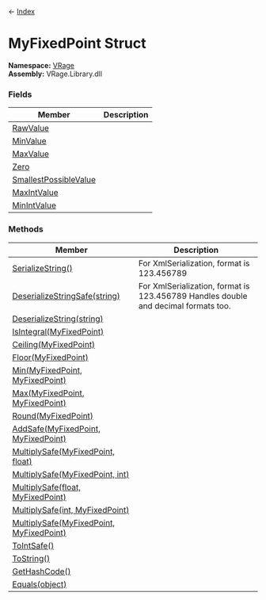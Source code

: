 ← [Index](Api-Index)

# MyFixedPoint Struct

**Namespace:** [VRage](VRage)  
**Assembly:** VRage.Library.dll

### Fields

|Member|Description|
|---|---|
|[RawValue](VRage.MyFixedPoint.RawValue)||
|[MinValue](VRage.MyFixedPoint.MinValue)||
|[MaxValue](VRage.MyFixedPoint.MaxValue)||
|[Zero](VRage.MyFixedPoint.Zero)||
|[SmallestPossibleValue](VRage.MyFixedPoint.SmallestPossibleValue)||
|[MaxIntValue](VRage.MyFixedPoint.MaxIntValue)||
|[MinIntValue](VRage.MyFixedPoint.MinIntValue)||

### Methods

|Member|Description|
|---|---|
|[SerializeString()](VRage.MyFixedPoint.SerializeString)|For XmlSerialization, format is 123.456789|
|[DeserializeStringSafe(string)](VRage.MyFixedPoint.DeserializeStringSafe)|For XmlSerialization, format is 123.456789 Handles double and decimal formats too.|
|[DeserializeString(string)](VRage.MyFixedPoint.DeserializeString)||
|[IsIntegral(MyFixedPoint)](VRage.MyFixedPoint.IsIntegral)||
|[Ceiling(MyFixedPoint)](VRage.MyFixedPoint.Ceiling)||
|[Floor(MyFixedPoint)](VRage.MyFixedPoint.Floor)||
|[Min(MyFixedPoint, MyFixedPoint)](VRage.MyFixedPoint.Min)||
|[Max(MyFixedPoint, MyFixedPoint)](VRage.MyFixedPoint.Max)||
|[Round(MyFixedPoint)](VRage.MyFixedPoint.Round)||
|[AddSafe(MyFixedPoint, MyFixedPoint)](VRage.MyFixedPoint.AddSafe)||
|[MultiplySafe(MyFixedPoint, float)](VRage.MyFixedPoint.MultiplySafe)||
|[MultiplySafe(MyFixedPoint, int)](VRage.MyFixedPoint.MultiplySafe)||
|[MultiplySafe(float, MyFixedPoint)](VRage.MyFixedPoint.MultiplySafe)||
|[MultiplySafe(int, MyFixedPoint)](VRage.MyFixedPoint.MultiplySafe)||
|[MultiplySafe(MyFixedPoint, MyFixedPoint)](VRage.MyFixedPoint.MultiplySafe)||
|[ToIntSafe()](VRage.MyFixedPoint.ToIntSafe)||
|[ToString()](VRage.MyFixedPoint.ToString)||
|[GetHashCode()](VRage.MyFixedPoint.GetHashCode)||
|[Equals(object)](VRage.MyFixedPoint.Equals)||

